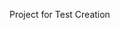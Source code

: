 Project for Test Creation

<!---
futurealgo/futurealgo is a ✨ special ✨ repository because its `README.md` (this file) appears on your GitHub profile.
You can click the Preview link to take a look at your changes.
--->
